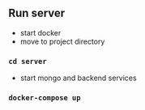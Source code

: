 
## Run server
* start docker
* move to project directory
### `cd server`
* start mongo and backend services
### `docker-compose up`